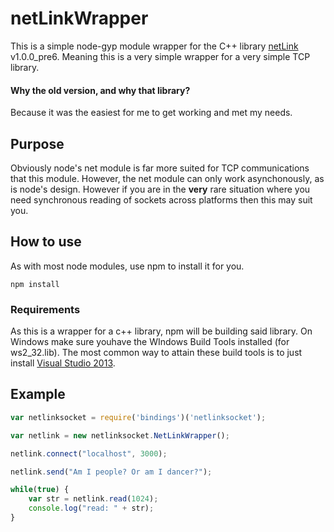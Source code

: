 # netLinkWrapper

This is a simple node-gyp module wrapper for the C++ library [netLink](https://github.com/Lichtso/netLink) v1.0.0_pre6. Meaning this is a very simple wrapper for a very simple TCP library.

#### Why the old version, and why that library?

Because it was the easiest for me to get working and met my needs.

## Purpose

Obviously node's net module is far more suited for TCP communications that this module. However, the net module can only work asynchonously, as is node's design. However if you are in the **very** rare situation where you need synchronous reading of sockets across platforms then this may suit you.

## How to use

As with most node modules, use npm to install it for you.

`npm install`

### Requirements

As this is a wrapper for a c++ library, npm will be building said library. On Windows make sure youhave the WIndows Build Tools installed (for ws2_32.lib). The most common way to attain these build tools is to just install [Visual Studio 2013](https://www.visualstudio.com/downloads/download-visual-studio-vs).

## Example

```javascript
var netlinksocket = require('bindings')('netlinksocket');

var netlink = new netlinksocket.NetLinkWrapper();

netlink.connect("localhost", 3000);

netlink.send("Am I people? Or am I dancer?");

while(true) {
    var str = netlink.read(1024);
    console.log("read: " + str);
}
```
